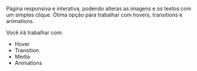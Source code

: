 Página responsiva e interativa, podendo alteras as imagens e os textos com um simples clique. Ótima opção para trabalhar com hovers, transitions e animations.

Você irá trabalhar com: 

- Hover
- Transition
- Media
- Animations
